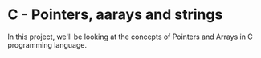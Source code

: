 # C - Pointers, aarays and strings

In this project, we'll be looking at the concepts of Pointers and Arrays in C programming language.
